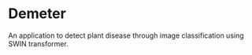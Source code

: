 # Demeter
An application to detect plant disease through image classification using SWIN transformer.
